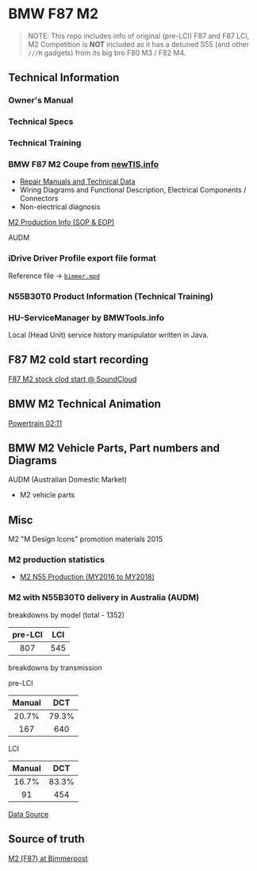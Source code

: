 # BMW F87 M2

> NOTE: This repo includes info of original (pre-LCI) F87 and F87 LCI, M2 Competition is **NOT** included as it has a detuned S55 (and other `///M` gadgets) from its big bro F80 M3 / F82 M4.

## Technical Information

### Owner's Manual

### Technical Specs

### Technical Training

### BMW F87 M2 Coupe from [newTIS.info](https://newtis.info)

- [Repair Manuals and Technical Data](https://newtis.info/tisv2/a/en/f87-m2-cou/repair-manuals/) 
- Wiring Diagrams and Functional Description, Electrical Components / Connectors
- Non-electrical diagnosis

[M2 Production Info (SOP & EOP)](https://www.bimmerarchive.org/e-code/f87.html)

AUDM


### iDrive Driver Profile export file format
Reference file -> [`bimmer.mpd`](data/bimmer.mpd)


### N55B30T0 Product Information (Technical Training)


### HU-ServiceManager by BMWTools.info

Local (Head Unit) service history manipulator written in Java.


## F87 M2 cold start recording

[F87 M2 stock clod start @ SoundCloud](https://soundcloud.com/terrywan9/f87-m2-cold-start)


## BMW M2 Technical Animation

[Powertrain 02:11](https://youtu.be/xx586o5cwFk)


## BMW M2 Vehicle Parts, Part numbers and Diagrams

AUDM (Australian Domestic Market)

- M2 vehicle parts


## Misc

M2 "M Design Icons" promotion materials 2015


### M2 production statistics
- [M2 N55 Production (MY2016 to MY2018)](https://f87.bimmerpost.com/forums/showthread.php?t=1404565)


### M2 with N55B30T0 delivery in Australia (AUDM)

breakdowns by model (total - 1352)

| pre-LCI| LCI   |
| :----: | :----:|
| 807    | 545   |

breakdowns by transmission

pre-LCI

| Manual | DCT    |
| :----: | :----: |
| 20.7%  | 79.3%  |
| 167    | 640    |

LCI

| Manual | DCT    |
| :----: | :----: |
| 16.7%  | 83.3%  |
| 91     | 454    |

[Data Source](https://f87.bimmerpost.com/forums/showthread.php?t=1404565&page=12)


## Source of truth

[M2 (F87) at Bimmerpost](https://f87.bimmerpost.com/forums/showthread.php?t=1201088)
